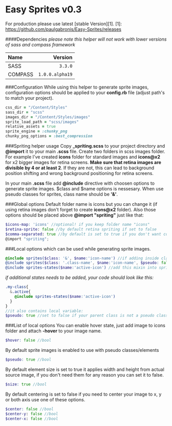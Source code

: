 Easy Sprites v0.3
=====================
For production please use latest [stable Version][1].
[1]: https://github.com/paulgabronis/Easy-Sprites/releases

####Dependencies
_please note this helper will not work with lower versions of sass and compass framework_

|Name    |Version         |
|:-------|---------------:|
|SASS    |`3.3.0`         |
|COMPASS |`1.0.0.alpha19` |

###Configuration
While using this helper to generate sprite images, configuration options should be applied to your **config.rb** file (adjust path's to match your project).

```ruby
css_dir = "/Content/Styles"
sass_dir = "scss"
images_dir = "/Content/Styles/images"
sprite_load_path = "scss/images"
relative_assets = true
sprite_engine = :chunky_png
chunky_png_options = :best_compression
```

###Spriting helper usage
Copy **_spriting.scss** to your project directory and **@import** it to your main **.scss** file.
Create two folders in scss images folder. For example I've created **icons** folder for standard images and **icons@x2** for x2 bigger images for retina screens.
**Make sure that retina images are divisible by 4 or at least 2**. If they are not, this can lead to background position shifting and wrong background positioning for retina screens.

In your main **.scss** file add **@include** directive with choosen options to generate sprite images.
$class and $name options is nessesary. When use pseudo classes for sprites, class name should be **'&'**.

###Global options
Default folder name is icons but you can change it (if using retina images don't forget to create **icons@x2** folder).
Also those options should be placed above **@import "spriting"** just like that:

```scss
$icons-map: 'icons' //optional! if you keep folder name "icons"
$retina-sprite: false //by default retina spriting if set to false
$comma-separated: true //by default is set to true if you don't want comma-separated classes set it to false
@import "spriting";
```

###Local options which can be used while generating sprite images.
```scss
@include sprites($class: '&', $name:'icon-name') //if adding inside class as a module with $pseudo:true
@include sprites($class: '.class-name', $name:'icon-name', $pseudo: false) //if adding as standalone class or selector within a module
@include sprites-states($name:'active-icon') //add this mixin into sprite class if you need any additional states for your icons i.e. active, opened etc...
```
_if additional states needs to be added, your code should look like this:_
```scss
.my-class{
  &.active{
    @include sprites-states($name:'active-icon')
  }
}
//it also contains local variable:
$pseudo: true //set to false if your parent class is not a pseudo class.
```

###List of local options
You can enable hover state, just add image to icons folder and attach **-hover** to your image name.

```scss
$hover: false //bool
```

By default sprite images is enabled to use with pseudo classes/elements

```scss
$pseudo: true //bool
```

By default element size is set to true it applies width and height from actual source image, if you don't need them for any reason you can set it to false.

```scss
$size: true //bool
```

By default centering is set to false if you need to center your image to x, y or both axis use one of these options.

```scss
$center: false //bool
$center-y: false //bool
$center-x: false //bool
```
